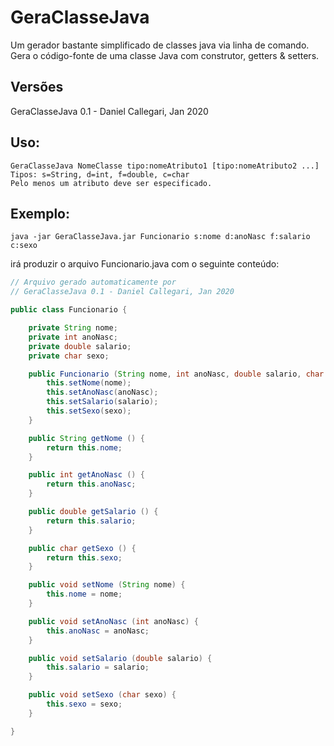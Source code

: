 # GeraClasseJava
Um gerador bastante simplificado de classes java via linha de comando.
Gera o código-fonte de uma classe Java com construtor, getters & setters.

## Versões
GeraClasseJava 0.1 - Daniel Callegari, Jan 2020

## Uso:
	GeraClasseJava NomeClasse tipo:nomeAtributo1 [tipo:nomeAtributo2 ...]
	Tipos: s=String, d=int, f=double, c=char
    Pelo menos um atributo deve ser especificado.

## Exemplo:
	java -jar GeraClasseJava.jar Funcionario s:nome d:anoNasc f:salario c:sexo
  
irá produzir o arquivo Funcionario.java com o seguinte conteúdo:

```java
// Arquivo gerado automaticamente por
// GeraClasseJava 0.1 - Daniel Callegari, Jan 2020

public class Funcionario {

	private String nome;
	private int anoNasc;
	private double salario;
	private char sexo;

	public Funcionario (String nome, int anoNasc, double salario, char sexo) {
		this.setNome(nome);
		this.setAnoNasc(anoNasc);
		this.setSalario(salario);
		this.setSexo(sexo);
	}

	public String getNome () {
		return this.nome;
	}

	public int getAnoNasc () {
		return this.anoNasc;
	}

	public double getSalario () {
		return this.salario;
	}

	public char getSexo () {
		return this.sexo;
	}

	public void setNome (String nome) {
		this.nome = nome;
	}

	public void setAnoNasc (int anoNasc) {
		this.anoNasc = anoNasc;
	}

	public void setSalario (double salario) {
		this.salario = salario;
	}

	public void setSexo (char sexo) {
		this.sexo = sexo;
	}

}
```

